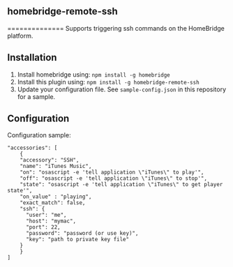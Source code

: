 ## homebridge-remote-ssh
==============
Supports triggering ssh commands on the HomeBridge platform.

## Installation

1. Install homebridge using: `npm install -g homebridge`
2. Install this plugin using: `npm install -g homebridge-remote-ssh`
3. Update your configuration file. See `sample-config.json` in this repository for a sample.

## Configuration

Configuration sample:

```
"accessories": [
	{
    "accessory": "SSH",
    "name": "iTunes Music",
    "on": "osascript -e 'tell application \"iTunes\" to play'",
    "off": "osascript -e 'tell application \"iTunes\" to stop'",
    "state": "osascript -e 'tell application \"iTunes\" to get player state'",
    "on_value" : "playing",
    "exact_match": false,
    "ssh": {
      "user": "me",
      "host": "mymac",
      "port": 22,
      "password": "password (or use key)",
      "key": "path to private key file"
    }
	}
]
```
